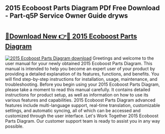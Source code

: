 ## 2015 Ecoboost Parts Diagram PDf Free Download - Part-q5P Service Owner Guide dryws

# <h2><a href="http://dfsyl1.blite.top/?on=2015+Ecoboost+Parts+Diagram">🔗Download New 👉🔴 2015 Ecoboost Parts Diagram</a></h2>

[![2015 Ecoboost Parts Diagram download](https://i.imgur.com/lujVjoI.png)](http://dfsyl1.blite.top/?on=2015+Ecoboost+Parts+Diagram)
Greetings and welcome to the user manual for your newly obtained 2015 Ecoboost Parts Diagram. This manual is intended to help you become an expert user of your product by providing a detailed explanation of its features, functions, and benefits. You will find step-by-step instructions for installation, usage, maintenance, and troubleshooting. Before you begin using your 2015 Ecoboost Parts Diagram, please take a moment to read this manual carefully. It contains detailed instructions for product setup, as well as information on how to use its various features and capabilities. 2015 Ecoboost Parts Diagram advanced features include multi-language support, real-time translation, customizable settings, and automatic syncing, all of which can be accessed and customized through the user interface. Let's Work Together 2015 Ecoboost Parts Diagram. Our customer support team is ready to assist you in any way possible.
